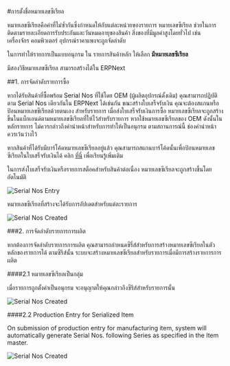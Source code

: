 <!-- add-breadcrumbs -->
#การตั้งชื่อหมายเลขซีเรียล

หมายเลขซีเรียลคือค่าที่ไม่ซ้ำกันซึ่งกำหนดให้กับแต่ละหน่วยของรายการ หมายเลขซีเรียล ช่วยในการติดตามรายละเอียดการรับประกันและวันหมดอายุของสินค้า สิ่งของที่มีมูลค่าสูงโดยทั่วไป เช่น เครื่องจักร คอมพิวเตอร์ อุปกรณ์ราคาแพงจะถูกจัดลำดับ

ในการทำให้รายการเป็นแบบอนุกรม ใน รายการสินค้าหลัก ให้เลือก **มีหมายเลขซีเรียล**

มีสองวิธีหมายเลขซีเรียล สามารถสร้างได้ใน ERPNext

##1. การจัดลำดับรายการซื้อ

หากได้รับสินค้าที่ซื้อพร้อม Serial Nos ที่ใช้โดย OEM (ผู้ผลิตอุปกรณ์ดั้งเดิม) คุณสามารถปฏิบัติตาม Serial Nos เดียวกันใน ERPNext ได้เช่นกัน ขณะสร้างใบเสร็จรับเงิน คุณจะต้องสแกนหรือป้อนหมายเลขซีเรียลด้วยตนเอง สำหรับรายการ เมื่อส่งใบเสร็จรับเงินการซื้อ หมายเลขซีเรียลจะถูกสร้างขึ้นในแบ็กเอนด์ตามหมายเลขซีเรียลที่ให้ไว้สำหรับรายการ หากใช้หมายเลขซีเรียลของ OEM ดังนั้นในหลักรายการ ไม่ควรกล่าวถึงคำนำหน้าสำหรับการทำให้เป็นอนุกรม ตามสถานการณ์นี้ ช่องคำนำหน้าควรเว้นว่างไว้

หากสินค้าที่ได้รับมีบาร์โค้ดหมายเลขซีเรียลอยู่แล้ว คุณสามารถสแกนบาร์โค้ดนั้นเพื่อป้อนหมายเลขซีเรียลในใบเสร็จรับเงินได้ คลิก [ที่นี่](https://frappe.io/blog/management/using-barcodes-to-ease-data-entry) เพื่อเรียนรู้เพิ่มเติม

ในการส่งใบเสร็จรับเงินหรือรายการสต็อคสำหรับสินค้าต่อเนื่อง หมายเลขซีเรียลจะถูกสร้างขึ้นโดยอัตโนมัติ

<img alt="Serial Nos Entry" class="screenshot" src="{{docs_base_url}}/assets/img/articles/serial-naming-1.png">

หมายเลขซีเรียลที่สร้างจะได้รับการอัปเดตสำหรับแต่ละรายการ

<img alt="Serial Nos Created" class="screenshot" src="{{docs_base_url}}/assets/img/articles/serial-naming-2.png">

###2. การจัดลำดับรายการการผลิต

หากต้องการจัดลำดับรายการการผลิต คุณสามารถกำหนดซีรี่ส์สำหรับการสร้างหมายเลขซีเรียลในตัวหลักของรายการได้ ตามซีรีส์นั้น ระบบจะสร้างหมายเลขซีเรียลสำหรับรายการเมื่อมีการสร้างรายการการผลิต

####2.1 หมายเลขซีเรียลเป็นกลุ่ม

เมื่อรายการถูกตั้งค่าเป็นอนุกรม จะอนุญาตให้คุณกล่าวถึงซีรีส์สำหรับรายการนั้น

<img alt="Serial Nos Created" class="screenshot" src="{{docs_base_url}}/assets/img/articles/serial-naming-3.png">

####2.2 Production Entry for Serialized Item

On submission of production entry for manufacturing item, system will automatically generate Serial Nos. following Series as specified in the Item master.

<img alt="Serial Nos Created" class="screenshot" src="{{docs_base_url}}/assets/img/articles/serial-naming-4.png">

<!-- markdown -->
